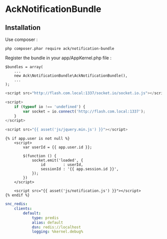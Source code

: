 AckNotificationBundle
=====================

Installation
------------

Use composer :

    php composer.phar require ack/notification-bundle

Register the bundle in your app/AppKernel.php file :

    $bundles = array(
        ...
        new Ack\NotificationBundle\AckNotificationBundle(),
        ...
    );


```javascript
<script src="http://flash.com.local:1337/socket.io/socket.io.js"></script>

<script>
    if (typeof io !== 'undefined') {
        var socket = io.connect('http://flash.com.local:1337');
    }
</script>

<script src="{{ asset('js/jquery.min.js') }}"></script>
```

```twig
{% if app.user is not null %}
    <script>
        var userId = {{ app.user.id }};

        $(function () {
            socket.emit('loaded', {
                id        : userId,
                sessionId : '{{ app.session.id }}',
            });
        })
    </script>

    <script src="{{ asset('js/notification.js') }}"></script>
{% endif %}
```

```yaml
snc_redis:
    clients:
        default:
            type: predis
            alias: default
            dsn: redis://localhost
            logging: %kernel.debug%
```
